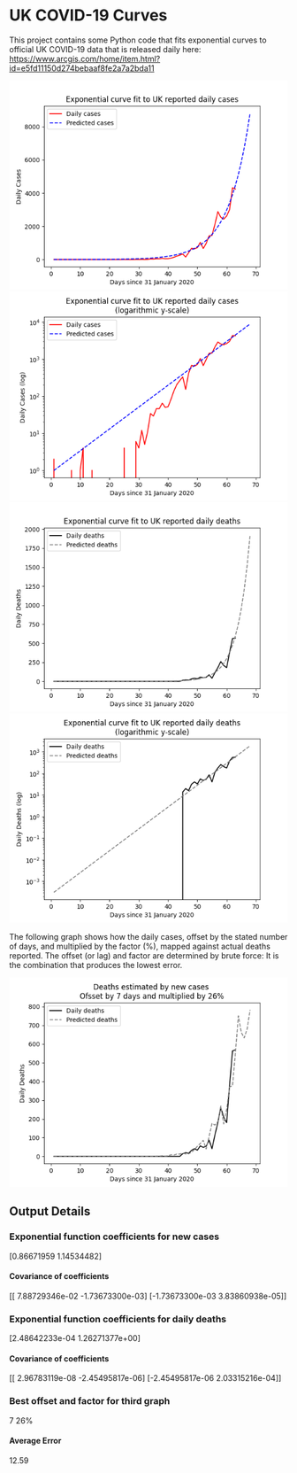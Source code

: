 # UK COVID-19 Curves

This project contains some Python code that fits exponential curves to
official UK COVID-19 data that is released daily here: <https://www.arcgis.com/home/item.html?id=e5fd11150d274bebaaf8fe2a7a2bda11>

![Graph of actual cases and exponential curve](./out/cases.png)
![Graph of actual cases and exponential curve](./out/cases-log.png)
![Graph of actual cases and exponential deaths](./out/deaths.png)
![Graph of actual cases and exponential deaths](./out/deaths-log.png)

The following graph shows how the daily cases, offset by the stated number of days,
and  multiplied by the factor (%), mapped against actual deaths reported.
The offset (or lag) and factor are determined by brute force:
It is the combination that produces the lowest error.

![Graph of predicted deaths based on earlier new cases](./out/cases-deaths.png)

Output Details
--------------
<h3>Exponential function coefficients for new cases</h3>
[0.86671959 1.14534482]
<h4>Covariance of coefficients</h4>
[[ 7.88729346e-02 -1.73673300e-03]
 [-1.73673300e-03  3.83860938e-05]]
<h3>Exponential function coefficients for daily deaths</h3>
[2.48642233e-04 1.26271377e+00]
<h4>Covariance of coefficients</h4>
[[ 2.96783119e-08 -2.45495817e-06]
 [-2.45495817e-06  2.03315216e-04]] <br/>
<h3>Best offset and factor for third graph</h3>
7 26%
<h4>Average Error</h4>
12.59
